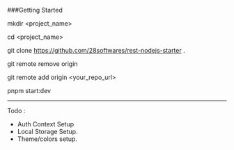 ###Getting Started

mkdir <project_name>

cd <project_name>

git clone https://github.com/28softwares/rest-nodejs-starter .

git remote remove origin

git remote add origin <your_repo_url>

pnpm start:dev

---

Todo :

- Auth Context Setup
- Local Storage Setup.
- Theme/colors setup.
